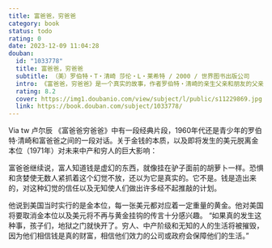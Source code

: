 ```yaml
---
title: 富爸爸，穷爸爸
category: book
status: todo
rating: 0
date: 2023-12-09 11:04:28
douban:
  id: "1033778"
  title: 富爸爸，穷爸爸
  subtitle: （美）罗伯特・T・清崎 莎伦・L・莱希特 / 2000 / 世界图书出版公司
  intro: 《富爸爸，穷爸爸》是一个真实的故事，作者罗伯特・清崎的亲生父亲和朋友的父亲对金钱的看法截然不同，这使他对认识金钱产生了兴趣，最终他接受了朋友的父亲的建议，也就是书中所说的。“富爸爸”的观念，即不要做金钱的奴隶，要让金钱为我们工作，并由此成为一名极富传奇色彩的成功的投资家。
  rating: 8.2
  cover: https://img1.doubanio.com/view/subject/l/public/s11229869.jpg
  link: https://book.douban.com/subject/1033778/
---
```


Via tw 卢尔辰 《富爸爸穷爸爸》中有一段经典片段，1960年代还是青少年的罗伯特·清崎和富爸爸之间的一段对话。关于金钱的本质，以及即将发生的美元脱离金本位（1971年）对未来中产和穷人的巨大影响：

富爸爸继续说，富人知道钱是虚幻的东西，就像挂在驴子面前的胡萝卜一样。恐惧和贪婪使无数人紧抓着这个幻觉不放，还以为它是真实的。它不是。钱是造出来的，对这种幻觉的信任以及无知使人们做出许多经不起推敲的计划。

他说到美国当时实行的是金本位，每一张美元都对应着一定重量的黄金。他对美国将要取消金本位以及美元将不再与黄金挂钩的传言十分感兴趣。
“如果真的发生这种事，孩子们，地狱之门就快开了。穷人、中产阶级和无知的人的生活将被摧毁，因为他们相信钱是真的财富，相信他们效力的公司或政府会保障他们的生活。”
